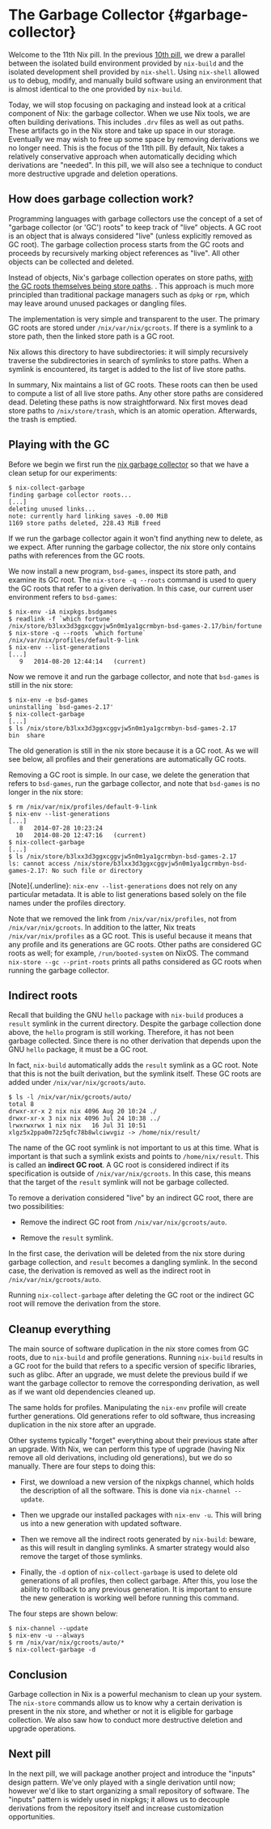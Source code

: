 # The Garbage Collector {#garbage-collector}

Welcome to the 11th Nix pill. In the previous [10th
pill](#developing-with-nix-shell), we drew a parallel between the
isolated build environment provided by `nix-build` and the isolated
development shell provided by `nix-shell`. Using `nix-shell` allowed us
to debug, modify, and manually build software using an environment that
is almost identical to the one provided by `nix-build`.

Today, we will stop focusing on packaging and instead look at a critical
component of Nix: the garbage collector. When we use Nix tools, we are
often building derivations. This includes `.drv` files as well as out
paths. These artifacts go in the Nix store and take up space in our
storage. Eventually we may wish to free up some space by removing
derivations we no longer need. This is the focus of the 11th pill. By
default, Nix takes a relatively conservative approach when automatically
deciding which derivations are \"needed\". In this pill, we will also
see a technique to conduct more destructive upgrade and deletion
operations.

## How does garbage collection work?

Programming languages with garbage collectors use the concept of a set
of \"garbage collector (or \'GC\') roots\" to keep track of \"live\"
objects. A GC root is an object that is always considered \"live\"
(unless explicitly removed as GC root). The garbage collection process
starts from the GC roots and proceeds by recursively marking object
references as \"live\". All other objects can be collected and deleted.

Instead of objects, Nix\'s garbage collection operates on store paths,
[with the GC roots themselves being store
paths](https://nixos.org/manual/nix/stable/package-management/garbage-collector-roots.html).
. This approach is much more principled than traditional package
managers such as `dpkg` or `rpm`, which may leave around unused packages
or dangling files.

The implementation is very simple and transparent to the user. The
primary GC roots are stored under `/nix/var/nix/gcroots`. If there is a
symlink to a store path, then the linked store path is a GC root.

Nix allows this directory to have subdirectories: it will simply
recursively traverse the subdirectories in search of symlinks to store
paths. When a symlink is encountered, its target is added to the list of
live store paths.

In summary, Nix maintains a list of GC roots. These roots can then be
used to compute a list of all live store paths. Any other store paths
are considered dead. Deleting these paths is now straightforward. Nix
first moves dead store paths to `/nix/store/trash`, which is an atomic
operation. Afterwards, the trash is emptied.

## Playing with the GC

Before we begin we first run the [nix garbage
collector](https://nixos.org/manual/nix/stable/command-ref/nix-collect-garbage.html)
so that we have a clean setup for our experiments:

    $ nix-collect-garbage
    finding garbage collector roots...
    [...]
    deleting unused links...
    note: currently hard linking saves -0.00 MiB
    1169 store paths deleted, 228.43 MiB freed

If we run the garbage collector again it won\'t find anything new to
delete, as we expect. After running the garbage collector, the nix store
only contains paths with references from the GC roots.

We now install a new program, `bsd-games`, inspect its store path, and
examine its GC root. The `nix-store -q --roots` command is used to query
the GC roots that refer to a given derivation. In this case, our current
user environment refers to `bsd-games`:

    $ nix-env -iA nixpkgs.bsdgames
    $ readlink -f `which fortune`
    /nix/store/b3lxx3d3ggxcggvjw5n0m1ya1gcrmbyn-bsd-games-2.17/bin/fortune
    $ nix-store -q --roots `which fortune`
    /nix/var/nix/profiles/default-9-link
    $ nix-env --list-generations
    [...]
       9   2014-08-20 12:44:14   (current)

Now we remove it and run the garbage collector, and note that
`bsd-games` is still in the nix store:

    $ nix-env -e bsd-games
    uninstalling `bsd-games-2.17'
    $ nix-collect-garbage
    [...]
    $ ls /nix/store/b3lxx3d3ggxcggvjw5n0m1ya1gcrmbyn-bsd-games-2.17
    bin  share

The old generation is still in the nix store because it is a GC root. As
we will see below, all profiles and their generations are automatically
GC roots.

Removing a GC root is simple. In our case, we delete the generation that
refers to `bsd-games`, run the garbage collector, and note that
`bsd-games` is no longer in the nix store:

    $ rm /nix/var/nix/profiles/default-9-link
    $ nix-env --list-generations
    [...]
       8   2014-07-28 10:23:24
      10   2014-08-20 12:47:16   (current)
    $ nix-collect-garbage
    [...]
    $ ls /nix/store/b3lxx3d3ggxcggvjw5n0m1ya1gcrmbyn-bsd-games-2.17
    ls: cannot access /nix/store/b3lxx3d3ggxcggvjw5n0m1ya1gcrmbyn-bsd-games-2.17: No such file or directory

[Note]{.underline}: `nix-env --list-generations` does not rely on any
particular metadata. It is able to list generations based solely on the
file names under the profiles directory.

Note that we removed the link from `/nix/var/nix/profiles`, not from
`/nix/var/nix/gcroots`. In addition to the latter, Nix treats
`/nix/var/nix/profiles` as a GC root. This is useful because it means
that any profile and its generations are GC roots. Other paths are
considered GC roots as well; for example, `/run/booted-system` on NixOS.
The command `nix-store --gc --print-roots` prints all paths considered
as GC roots when running the garbage collector.

## Indirect roots

Recall that building the GNU `hello` package with `nix-build` produces a
`result` symlink in the current directory. Despite the garbage
collection done above, the `hello` program is still working. Therefore,
it has not been garbage collected. Since there is no other derivation
that depends upon the GNU `hello` package, it must be a GC root.

In fact, `nix-build` automatically adds the `result` symlink as a GC
root. Note that this is not the built derivation, but the symlink
itself. These GC roots are added under `/nix/var/nix/gcroots/auto`.

    $ ls -l /nix/var/nix/gcroots/auto/
    total 8
    drwxr-xr-x 2 nix nix 4096 Aug 20 10:24 ./
    drwxr-xr-x 3 nix nix 4096 Jul 24 10:38 ../
    lrwxrwxrwx 1 nix nix   16 Jul 31 10:51 xlgz5x2ppa0m72z5qfc78b8wlciwvgiz -> /home/nix/result/

The name of the GC root symlink is not important to us at this time.
What is important is that such a symlink exists and points to
`/home/nix/result`. This is called an **indirect GC root**. A GC root is
considered indirect if its specification is outside of
`/nix/var/nix/gcroots`. In this case, this means that the target of the
`result` symlink will not be garbage collected.

To remove a derivation considered \"live\" by an indirect GC root, there
are two possibilities:

-   Remove the indirect GC root from `/nix/var/nix/gcroots/auto`.

-   Remove the `result` symlink.

In the first case, the derivation will be deleted from the nix store
during garbage collection, and `result` becomes a dangling symlink. In
the second case, the derivation is removed as well as the indirect root
in `/nix/var/nix/gcroots/auto`.

Running `nix-collect-garbage` after deleting the GC root or the indirect
GC root will remove the derivation from the store.

## Cleanup everything

The main source of software duplication in the nix store comes from GC
roots, due to `nix-build` and profile generations. Running `nix-build`
results in a GC root for the build that refers to a specific version of
specific libraries, such as glibc. After an upgrade, we must delete the
previous build if we want the garbage collector to remove the
corresponding derivation, as well as if we want old dependencies cleaned
up.

The same holds for profiles. Manipulating the `nix-env` profile will
create further generations. Old generations refer to old software, thus
increasing duplication in the nix store after an upgrade.

Other systems typically \"forget\" everything about their previous state
after an upgrade. With Nix, we can perform this type of upgrade (having
Nix remove all old derivations, including old generations), but we do so
manually. There are four steps to doing this:

-   First, we download a new version of the nixpkgs channel, which holds
    the description of all the software. This is done via
    `nix-channel --update`.

-   Then we upgrade our installed packages with `nix-env -u`. This will
    bring us into a new generation with updated software.

-   Then we remove all the indirect roots generated by `nix-build`:
    beware, as this will result in dangling symlinks. A smarter strategy
    would also remove the target of those symlinks.

-   Finally, the `-d` option of `nix-collect-garbage` is used to delete
    old generations of all profiles, then collect garbage. After this,
    you lose the ability to rollback to any previous generation. It is
    important to ensure the new generation is working well before
    running this command.

The four steps are shown below:

    $ nix-channel --update
    $ nix-env -u --always
    $ rm /nix/var/nix/gcroots/auto/*
    $ nix-collect-garbage -d

## Conclusion

Garbage collection in Nix is a powerful mechanism to clean up your
system. The `nix-store` commands allow us to know why a certain
derivation is present in the nix store, and whether or not it is
eligible for garbage collection. We also saw how to conduct more
destructive deletion and upgrade operations.

## Next pill

In the next pill, we will package another project and introduce the
\"inputs\" design pattern. We\'ve only played with a single derivation
until now; however we\'d like to start organizing a small repository of
software. The \"inputs\" pattern is widely used in nixpkgs; it allows us
to decouple derivations from the repository itself and increase
customization opportunities.
